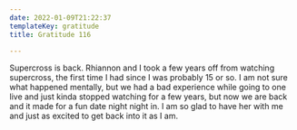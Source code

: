 ```yaml
---
date: 2022-01-09T21:22:37
templateKey: gratitude
title: Gratitude 116

---
```


Supercross is back.  Rhiannon and I took a few years off from watching
supercross, the first time I had since I was probably 15 or so.  I am
not sure what happened mentally, but we had a bad experience while going
to one live and just kinda stopped watching for a few years, but now we
are back and it made for a fun date night night in.  I am so glad to
have her with me and just as excited to get back into it as I am.
